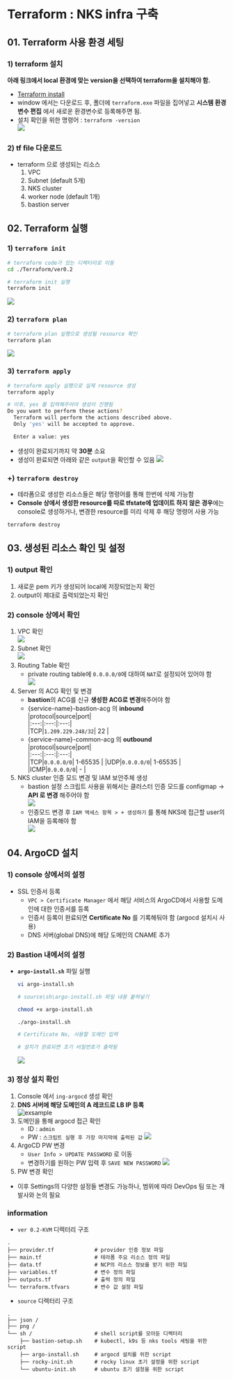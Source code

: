 # Terraform : NKS infra 구축

## 01. Terraform 사용 환경 세팅
### 1) terraform 설치
**아래 링크에서 local 환경에 맞는 version을 선택하여 terraform을 설치해야 함.**
- [Terraform install](https://developer.hashicorp.com/terraform/downloads?product_intent=terraform)
- window 에서는 다운로드 후, 폴더에 `terraform.exe` 파일을 집어넣고 **시스템 환경변수 편집** 에서 새로운 환경변수로 등록해주면 됨.
- 설치 확인을 위한 명령어 : `terraform -version`  
    ![](./source/png/terraform-install.png)   

### 2) tf file 다운로드
- terraform 으로 생성되는 리소스  
    1. VPC
    2. Subnet (default 5개)
    3. NKS cluster
    4. worker node (default 1개)
    5. bastion server

## 02. Terraform 실행
### 1) `terraform init`
```sh
# terraform code가 있는 디렉터리로 이동
cd ./Terraform/ver0.2  

# terraform init 실행
terraform init
```
![](./source/png/terraform-init.png)  

### 2) `terraform plan`
```sh
# terraform plan 실행으로 생성될 resource 확인
terraform plan
```
![](./source/png/terraform-plan.png)  
### 3) `terraform apply`
```sh
# terraform apply 실행으로 실제 resource 생성
terraform apply

# 이후, yes 를 입력해주어야 생성이 진행됨
Do you want to perform these actions?
  Terraform will perform the actions described above.
  Only 'yes' will be accepted to approve.

  Enter a value: yes
```
- 생성이 완료되기까지 약 **30분** 소요
- 생성이 완료되면 아래와 같은 `output`을 확인할 수 있음
![](./source/png/tf-apply.png)  
### +) `terraform destroy`
- 테라폼으로 생성한 리소스들은 해당 명령어를 통해 한번에 삭제 가능함
- **Console 상에서 생성한 resource를 따로 tfstate에 업데이트 하지 않은 경우**에는 console로 생성하거나, 변경한 resource를 미리 삭제 후 해당 명령어 사용 가능
```sh
terraform destroy
```

## 03. 생성된 리소스 확인 및 설정
### 1) output 확인
1. 새로운 pem 키가 생성되어 local에 저장되었는지 확인
2. output이 제대로 출력되었는지 확인
### 2) console 상에서 확인
1. VPC 확인  
    ![](./source/png/vpc-check.png)  
2. Subnet 확인  
    ![](./source/png/subnet-check.png)  
3. Routing Table 확인  
    - private routing table에  `0.0.0.0/0`에 대하여 `NAT`로 설정되어 있어야 함    
     ![](./source/png/rt-check.png)  
4. Server 의 ACG 확인 및 변경   
    - **bastion**의 ACG를 신규 **생성한 ACG로 변경**해주어야 함  
    - {service-name}-bastion-acg 의 **inbound**  
        |protocol|source|port|  
        |:---:|:---:|:---:|  
        |TCP|`1.209.229.248/32`| 22 |
    - {service-name}-common-acg 의 **outbound**  
        |protocol|source|port|  
        |:---:|:---:|:---:|  
        |TCP|`0.0.0.0/0`| 1-65535 |
        |UDP|`0.0.0.0/0`| 1-65535 |
        |ICMP|`0.0.0.0/0`| - |    
5. NKS cluster 인증 모드 변경 및 IAM 보안주체 생성  
    - bastion 설정 스크립트 사용을 위해서는 클러스터 인증 모드를 configmap → **API 로 변경** 해주어야 함  
    ![](./source/png/cluster-access-iam-change.png)  
    - 인증모드 변경 후 `IAM 액세스 항목 > + 생성하기` 를 통해 NKS에 접근할 user의 IAM을 등록해야 함  
    ![](./source/png/cluster-iam-add.png)  

## 04. ArgoCD 설치
### 1) console 상에서의 설정
- SSL 인증서 등록
    - `VPC > Certificate Manager` 에서 해당 서비스의 ArgoCD에서 사용할 도메인에 대한 인증서를 등록  
    - 인증서 등록이 완료되면 **Certificate No** 를 기록해둬야 함 (argocd 설치시 사용)  
    - DNS 서버(global DNS)에 해당 도메인의 CNAME 추가   
### 2) Bastion 내에서의 설정   
- **`argo-install.sh`** 파일 실행  
    ```sh
    vi argo-install.sh

    # source\sh\argo-install.sh 파일 내용 붙혀넣기

    chmod +x argo-install.sh

    ./argo-install.sh

    # Certificate No, 사용할 도메인 입력

    # 설치가 완료되면 초기 비밀번호가 출력됨
    ```
    ![](./source/png/argo-pw.png)
### 3) 정상 설치 확인
1. Console 에서 `ing-argocd` 생성 확인  
2. **DNS 서버에 해당 도메인의 A 레코드로 LB IP 등록**  
    ![exsample](./source/png/dns-setting.png)  
3. 도메인을 통해 argocd 접근 확인
    - ID : `admin`
    - PW : `스크립트 실행 후 가장 마지막에 출력된 값`
    ![](./source/png/argo-check.png)
4. ArgoCD PW 변경
    - `User Info > UPDATE PASSWORD` 로 이동
    - 변경하기를 원하는 PW 입력 후 `SAVE NEW PASSWORD`
    ![](./source/png/argo-ui-pw-change.png)
5. PW 변경 확인

- 이후 Settings의 다양한 설정들 변경도 가능하나, 범위에 따라 DevOps 팀 또는 개발사와 논의 필요

### information
- `ver 0.2-KVM` 디렉터리 구조
```
.
├── provider.tf             # provider 인증 정보 파일
├── main.tf                 # 테라폼 주요 리소스 정의 파일
├── data.tf                 # NCP의 리소스 정보를 받기 위한 파일
├── variables.tf            # 변수 정의 파일
├── outputs.tf              # 출력 정의 파일
└── terraform.tfvars        # 변수 값 설정 파일  
```
- `source` 디렉터리 구조
```
.
├── json /
├── png /
└── sh /                    # shell script를 모아둔 디렉터리
    ├── bastion-setup.sh    # kubectl, k9s 등 nks tools 세팅을 위한 script
    ├── argo-install.sh     # argocd 설치를 위한 script
    ├── rocky-init.sh       # rocky linux 초기 설정을 위한 script
    └── ubuntu-init.sh      # ubuntu 초기 설정을 위한 script
```